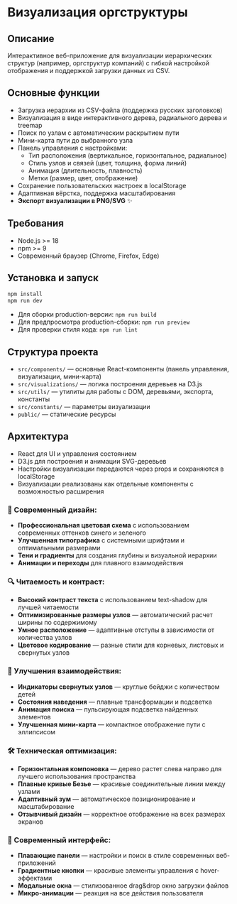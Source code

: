 # Визуализация оргструктуры

## Описание

Интерактивное веб-приложение для визуализации иерархических структур (например, оргструктур компаний) с гибкой настройкой отображения и поддержкой загрузки данных из CSV.

## Основные функции

- Загрузка иерархии из CSV-файла (поддержка русских заголовков)
- Визуализация в виде интерактивного дерева, радиального дерева и treemap
- Поиск по узлам с автоматическим раскрытием пути
- Мини-карта пути до выбранного узла
- Панель управления с настройками:
  - Тип расположения (вертикальное, горизонтальное, радиальное)
  - Стиль узлов и связей (цвет, толщина, форма линий)
  - Анимация (длительность, плавность)
  - Метки (размер, цвет, отображение)
- Сохранение пользовательских настроек в localStorage
- Адаптивная вёрстка, поддержка масштабирования
- **Экспорт визуализации в PNG/SVG** ✨

## Требования

- Node.js >= 18
- npm >= 9
- Современный браузер (Chrome, Firefox, Edge)

## Установка и запуск

```bash
npm install
npm run dev
```

- Для сборки production-версии: `npm run build`
- Для предпросмотра production-сборки: `npm run preview`
- Для проверки стиля кода: `npm run lint`

## Структура проекта

- `src/components/` — основные React-компоненты (панель управления, визуализации, мини-карта)
- `src/visualizations/` — логика построения деревьев на D3.js
- `src/utils/` — утилиты для работы с DOM, деревьями, экспорта, константы
- `src/constants/` — параметры визуализации
- `public/` — статические ресурсы

## Архитектура

- React для UI и управления состоянием
- D3.js для построения и анимации SVG-деревьев
- Настройки визуализации передаются через props и сохраняются в localStorage
- Визуализации реализованы как отдельные компоненты с возможностью расширения


### 🎨 Современный дизайн:

- **Профессиональная цветовая схема** с использованием современных оттенков синего и зеленого
- **Улучшенная типографика** с системными шрифтами и оптимальными размерами
- **Тени и градиенты** для создания глубины и визуальной иерархии
- **Анимации и переходы** для плавного взаимодействия

### 🔍 Читаемость и контраст:

- **Высокий контраст текста** с использованием text-shadow для лучшей читаемости
- **Оптимизированные размеры узлов** — автоматический расчет ширины по содержимому
- **Умное расположение** — адаптивные отступы в зависимости от количества узлов
- **Цветовое кодирование** — разные стили для корневых, листовых и свернутых узлов

### 🎯 Улучшения взаимодействия:

- **Индикаторы свернутых узлов** — круглые бейджи с количеством детей
- **Состояния наведения** — плавные трансформации и подсветка
- **Анимация поиска** — пульсирующая подсветка найденных элементов
- **Улучшенная мини-карта** — компактное отображение пути с эллипсисом

### 🛠️ Техническая оптимизация:

- **Горизонтальная компоновка** — дерево растет слева направо для лучшего использования пространства
- **Плавные кривые Безье** — красивые соединительные линии между узлами
- **Адаптивный зум** — автоматическое позиционирование и масштабирование
- **Отзывчивый дизайн** — корректное отображение на всех размерах экранов

### 📱 Современный интерфейс:

- **Плавающие панели** — настройки и поиск в стиле современных веб-приложений
- **Градиентные кнопки** — красивые элементы управления с hover-эффектами
- **Модальные окна** — стилизованное drag&drop окно загрузки файлов
- **Микро-анимации** — реакция на все действия пользователя
